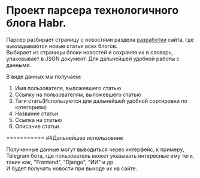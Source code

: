 # Проект парсера технологичного блога Habr.

Парсер разбирает страницу с новостями раздела [разработки](https://habr.com/ru/flows/develop/) сайта, где выкладываются новые статьи всех блогов.  
Выбирает из страницы блоки новостей и сохраняя их в словарь, упаковывает в JSON документ. Для дальнейшей удобной работы с данными.

В виде данных мы получаем:  
1. Имя пользователя, выложевшего статью  
2. Ссылку на пользователям, выложевшего статью  
3. Теги стать(Используются для дальнейшей удобной сортировки по категориям)  
4. Название статьи  
5. Ссылка на статью  
6. Описание статьи

===========
##Дальнейшее использовние

Полученные данные могут выводиться через интерфейс, к примеру, Telegram бота, где пользователь может указывать интересные ему теги, такие как, "Frontend", "Django", "ИИ" и др.  
И будет получать новости при выходе их на сайте.

